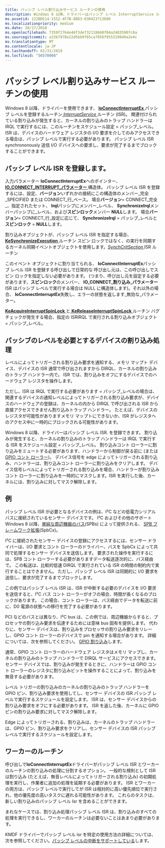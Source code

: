 ```yaml
---
title: パッシブ レベル割り込みサービス ルーチンの使用
description: Windows 8 以降、ドライバーはパッシブ レベル InterruptService ルーチン (ISR) を登録するのに IoConnectInterruptEx ルーチンを使用できます。
ms.assetid: 122BDE14-1552-4F7B-88D3-030423713E00
ms.localizationpriority: medium
ms.date: 10/17/2018
ms.openlocfilehash: 7359f2764e46f3def32118848f04a2483590fc0a
ms.sourcegitcommit: a33b7978e22d5bb9f65ca7056f955319049a2e4c
ms.translationtype: MT
ms.contentlocale: ja-JP
ms.lasthandoff: 01/31/2019
ms.locfileid: "56578008"
---
```

# <a name="using-passive-level-interrupt-service-routines"></a>パッシブ レベル割り込みサービス ルーチンの使用


Windows 8 以降、ドライバーを使用できます、 [ **IoConnectInterruptEx** ](https://msdn.microsoft.com/library/windows/hardware/ff548378)パッシブ レベルを登録するルーチン[ *InterruptService* ](https://msdn.microsoft.com/library/windows/hardware/ff547958)ルーチン (ISR)。 関連付けられている割り込みが発生すると、カーネルの割り込みのトラップ ハンドラーは IRQL で実行するには、このルーチンをスケジュール設定 = パッシブ\_レベル。 ISR は、デバイスのハードウェア レジスタの I/O 要求を介してのみアクセスできる場合は、パッシブ レベルで実行する必要があります。 パッシブ レベル ISR synchrononously 送信 I/O デバイスへの要求し、要求が完了するまでブロックすることができます。

## <a name="registering-a-passive-level-isr"></a>パッシブ レベル ISR を登録します。


入力パラメーター **IoConnectInterruptEx**へのポインター、 [ **IO\_CONNECT\_INTERRUPT\_パラメーター** ](https://msdn.microsoft.com/library/windows/hardware/ff550541)構造体。 パッシブ レベル ISR を登録するには、設定、**バージョン**いずれかの接続にこの構造体のメンバー\_完全\_SPECIFIED または CONNECT\_行\_ベース。 場合**バージョン**= CONNECT\_完全\_、指定されたセット、 **Irql**パッシブにメンバー\_レベル、 **SynchronizeIrql**メンバーパッシブに\_レベル、および**スピンロック**メンバー **NULL**します。 場合**バージョン**= CONNECT\_行\_設定に応じて、 **SynchronizeIrql** = パッシブ\_レベルと**スピンロック** = **NULL**します。

割り込みオブジェクトが、パッシブ レベル ISR を指定する場合、 [ **KeSynchronizeExecution** ](https://msdn.microsoft.com/library/windows/hardware/ff553302)ルーチン スピン ロックではなく、の実行を同期するカーネル同期イベントオブジェクトを使用します。[*SynchCritSection* ](https://msdn.microsoft.com/library/windows/hardware/ff563928) ISR ルーチン

このイベント オブジェクトに割り当てられる、 **IoConnectInterruptEx**パッシブ レベル ISR を登録する呼び出しで日常的な 呼び出し元は、この呼び出しでスピン ロックを指定しない必要があります。 (つまり、呼び出し元を設定する必要があります、**スピンロック**のメンバー、 **IO\_CONNECT\_割り込み\_パラメーター** ISR はパッシブ レベルで実行する場合は NULL に構造体します)。それ以外の場合、 **IoConnectInterruptEx**失敗し、エラーの状態を返します\_無効な\_パラメーター。

[ **KeAcquireInterruptSpinLock** ](https://msdn.microsoft.com/library/windows/hardware/ff551914)と[ **KeReleaseInterruptSpinLock** ](https://msdn.microsoft.com/library/windows/hardware/ff553139)ルーチン バグ チェックが発生する場合、指定の ISRIRQL で実行される割り込みオブジェクト = パッシブ\_レベル。

## <a name="devices-that-require-passive-level-interrupt-handling"></a>パッシブのレベルを必要とするデバイスの割り込み処理


レベルによってトリガーされる割り込み要求を通知する、メモリ マップト デバイス、デバイスの ISR 通常で呼び出されますから DIRQL、カーネルの割り込みのトラップ ハンドラー内で。 ISR では、割り込みをオフにするデバイスでのハードウェア レジスタを操作します。

ただし、ISR は IRQL で実行する必要があります = パッシブ\_レベルの場合は、関連するデバイスの通知レベルによってトリガーされる割り込み要求が、デバイスのハードウェアの登録は、カーネルの内から DIRQL で呼び出される ISR から直接アクセスできません割り込みトラップ ハンドラー。 たとえば、デバイスのレジスタが可能性がありますメモリ マップトにできないか、ISR がレジスタへのアクセス中に一時的にブロックされる可能性があります。

Windows 8 以降、ドライバーはパッシブ レベル ISR. を登録できます。 割り込みが発生すると、カーネルの割り込みのトラップ ハンドラーは IRQL で実行する ISR をスケジュール設定 = パッシブ\_レベル。 割り込みコント ローラーに割り込みをミュートする必要があります、ハンドラーから制御が戻る前に (または[GPIO コント ローラー](https://msdn.microsoft.com/library/windows/hardware/hh439512))。 デバイス信号を edge によってトリガーされる割り込み、ハンドラーは、割り込みコント ローラーに割り込みをクリアします。 デバイス信号レベルによってトリガーされる割り込みを場合、ハンドラーが割り込みコント ローラーに割り込みを一時的にマスクします。ISR を実行した後、カーネルには、割り込みに対してマスク解除します。

## <a name="an-example"></a>例


パッシブ レベル ISR が必要となるデバイスの例は、I²C などの低電力シリアル バスに接続されているセンサー デバイスです。 I²C およびその他のサポート Windows 8 以降、[単純な周辺機器のバス](https://msdn.microsoft.com/library/windows/hardware/hh450903)(SPBs) によって提供される、 [SPB フレームワーク拡張](https://msdn.microsoft.com/library/windows/hardware/hh406203)(SpbCx)。

I²C に接続されたセンサー デバイスの登録にアクセスするには、センサー ドライバーは、I/O 要求とコント ローラーのドライバー、バスを SpbCx によって共同で処理するセンサー デバイスを送信します。 要求された操作を実行するには、SPB コント ローラーする必要がありますデータ転送逐次的に、バス経由で。 この転送は、比較的低速 DIRQL で実行されている ISR の時間の制約内で実行することはできません。 ただし、パッシブ レベル ISR は同期的に I/O 要求を送信し、要求が完了するまでブロックします。

この例ではパッシブ レベル ISR は、ISR が中断する必要のデバイスを I/O 要求を送信すると、I²C バス コント ローラーがオフの場合、時間が長くなるのブロックがあります。 この場合、コント ローラーは、バス経由でデータを転送に前に、D0 電源の状態への移行を完了する必要があります。

PCI などのバスとは異なり、I²C bus は、この例では、周辺機器からすると、プロセッサの割り込み要求を伝達するためには意味 bus 固有を提供します。 代わりに、センサー デバイスは、割り込みをプロセッサの割り込み要求をリレーし、GPIO コント ローラーのデバイスで pin を通知する場合があります。 詳細については、次を参照してください。 [GPIO 割り込み](https://msdn.microsoft.com/library/windows/hardware/hh406467)します。

通常、GPIO コント ローラーのハードウェア レジスタはメモリ マップし、カーネルの割り込みのトラップ ハンドラーで DIRQL サービスにアクセスできます。 センサー デバイスでは、割り込みが発生するときに、ハンドラーは GPIO コント ローラーのレジスタに割り込みビットを操作することによって、割り込みを無音する必要があります。

レベル トリガーの割り込みのカーネルの割り込みのトラップ ハンドラーを GPIO ピン、割り込み要求を使用してし、センサー デバイスの ISR パッシブ レベルで実行するスケジュールを設定します。 ISR は、センサー デバイスからの割り込み要求をオフにする必要があります。 ISR を返した後、カーネルに GPIO ピンの割り込み要求に対してマスク解除します。

Edge によってトリガーされる、割り込みは、カーネルのトラップ ハンドラーは、GPIO ピン、割り込み要求をクリアし、センサー デバイスの ISR パッシブ レベルで実行するスケジュールを設定します。

## <a name="worker-routines"></a>ワーカーのルーチン


呼び出しで**IoConnectInterruptEx**ドライバーがパッシブ レベル ISR とワーカーのルーチンの割り込みの処理に分割するオプション。 一般的な規則として ISR は割り込み (たとえば、無音レベルによってトリガーされる割り込み) の初期処理を実行し、作業者に追加の処理を延期する必要があります。 ISR とワーカーの両方は、パッシブ レベルで実行してが ISR は相対的に高い優先順位で実行され、他の優先度の高いタスクに遅れる可能性があります。 これらのタスクは、新しい割り込みのパッシブ レベル Isr を含めることができます。

まれなケースでは、割り込み処理パッシブ レベル ISR は、割り込みのすべての処理を実行できるし、ワーカーのルーチンは必要ないことはあまり必要があります。

KMDF ドライバーでパッシブ レベル isr を特定の使用方法の詳細については、次を参照してください。[パッシブ レベルの中断をサポートしている](https://msdn.microsoft.com/library/windows/hardware/hh451035)します。

 

 





